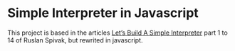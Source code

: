 # Simple Interpreter in Javascript
This project is based in the articles [Let’s Build A Simple Interpreter](https://ruslanspivak.com/lsbasi-part1/) part 1 to 14 of Ruslan Spivak, but rewrited in javascript.
